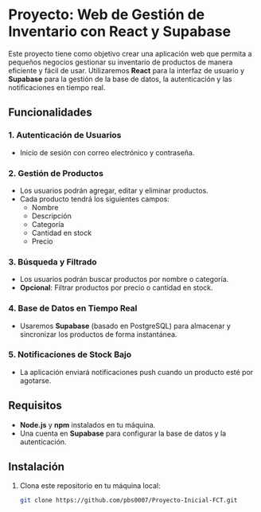 # Proyecto: Web de Gestión de Inventario con React y Supabase

Este proyecto tiene como objetivo crear una aplicación web que permita a pequeños negocios gestionar su inventario de productos de manera eficiente y fácil de usar. Utilizaremos **React** para la interfaz de usuario y **Supabase** para la gestión de la base de datos, la autenticación y las notificaciones en tiempo real.

## Funcionalidades

### 1. **Autenticación de Usuarios**

- Inicio de sesión con correo electrónico y contraseña.

### 2. **Gestión de Productos**

- Los usuarios podrán agregar, editar y eliminar productos.
- Cada producto tendrá los siguientes campos:
  - Nombre
  - Descripción
  - Categoría
  - Cantidad en stock
  - Precio

### 3. **Búsqueda y Filtrado**

- Los usuarios podrán buscar productos por nombre o categoría.
- **Opcional**: Filtrar productos por precio o cantidad en stock.

### 4. **Base de Datos en Tiempo Real**

- Usaremos **Supabase** (basado en PostgreSQL) para almacenar y sincronizar los productos de forma instantánea.

### 5. **Notificaciones de Stock Bajo**

- La aplicación enviará notificaciones push cuando un producto esté por agotarse.

## Requisitos

- **Node.js** y **npm** instalados en tu máquina.
- Una cuenta en **Supabase** para configurar la base de datos y la autenticación.

## Instalación

1. Clona este repositorio en tu máquina local:

   ```bash
   git clone https://github.com/pbs0007/Proyecto-Inicial-FCT.git
   ```
